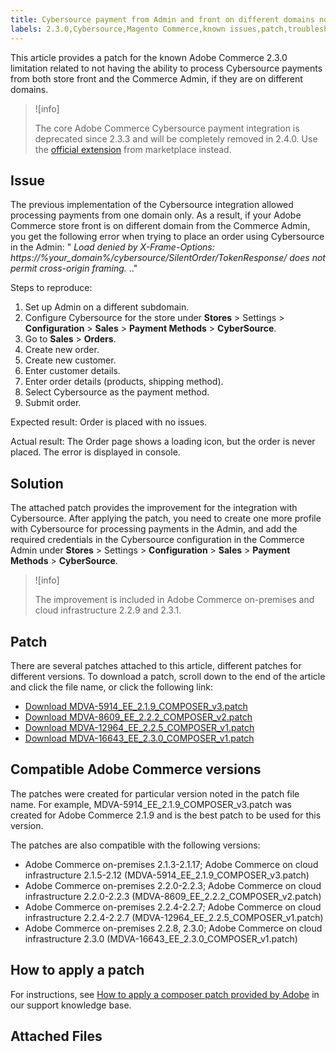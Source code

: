```yaml
---
title: Cybersource payment from Admin and front on different domains not processed
labels: 2.3.0,Cybersource,Magento Commerce,known issues,patch,troubleshooting,payment,domain,Commerce Admin,store front,Adobe Commerce,cloud infrastructure,on-premises  
---
```


This article provides a patch for the known Adobe Commerce 2.3.0 limitation related to not having the ability to process Cybersource payments from both store front and the Commerce Admin, if they are on different domains.

>![info]
>
>The core Adobe Commerce Cybersource payment integration is deprecated since 2.3.3 and will be completely removed in 2.4.0. Use the [official extension](https://marketplace.magento.com/cybersource-global-payment-management.html) from marketplace instead.

## Issue

The previous implementation of the Cybersource integration allowed processing payments from one domain only. As a result, if your Adobe Commerce store front is on different domain from the Commerce Admin, you get the following error when trying to place an order using Cybersource in the Admin: " *Load denied by X-Frame-Options: https://%your\_domain%/cybersource/SilentOrder/TokenResponse/ does not permit cross-origin framing.* .."

 <span class="wysiwyg-underline">Steps to reproduce</span>:

1. Set up Admin on a different subdomain.
1. Configure Cybersource for the store under **Stores** > Settings > **Configuration** > **Sales** > **Payment Methods** > **CyberSource**.
1. Go to **Sales** > **Orders**.
1. Create new order.
1. Create new customer.
1. Enter customer details.
1. Enter order details (products, shipping method).
1. Select Cybersource as the payment method.
1. Submit order.

 <span class="wysiwyg-underline">Expected result</span>: Order is placed with no issues.

 <span class="wysiwyg-underline">Actual result</span>: The Order page shows a loading icon, but the order is never placed. The error is displayed in console.

## Solution

The attached patch provides the improvement for the integration with Cybersource. After applying the patch, you need to create one more profile with Cybersource for processing payments in the Admin, and add the required credentials in the Cybersource configuration in the Commerce Admin under **Stores** > Settings > **Configuration** > **Sales** > **Payment Methods** > **CyberSource**.

>![info]
>
>The improvement is included in Adobe Commerce on-premises and cloud infrastructure 2.2.9 and 2.3.1.

## Patch

There are several patches attached to this article, different patches for different versions. To download a patch, scroll down to the end of the article and click the file name, or click the following link:

* [Download MDVA-5914\_EE\_2.1.9\_COMPOSER\_v3.patch](assets/MDVA-5914_EE_2.1.9_COMPOSER_v3.patch.zip)
* [Download MDVA-8609\_EE\_2.2.2\_COMPOSER\_v2.patch](assets/MDVA-8609_EE_2.2.2_COMPOSER_v2.patch.zip)
* [Download MDVA-12964\_EE\_2.2.5\_COMPOSER\_v1.patch](assets/MDVA-12964_EE_2.2.5_COMPOSER_v1.patch.zip)
* [Download MDVA-16643\_EE\_2.3.0\_COMPOSER\_v1.patch](assets/MDVA-16643_EE_2.3.0_COMPOSER_v1.patch.zip)

## Compatible Adobe Commerce versions

The patches were created for particular version noted in the patch file name. For example, MDVA-5914\_EE\_2.1.9\_COMPOSER\_v3.patch was created for Adobe Commerce 2.1.9 and is the best patch to be used for this version.

The patches are also compatible with the following versions:

* Adobe Commerce on-premises 2.1.3-2.1.17; Adobe Commerce on cloud infrastructure 2.1.5-2.12 (MDVA-5914\_EE\_2.1.9\_COMPOSER\_v3.patch)
* Adobe Commerce on-premises 2.2.0-2.2.3; Adobe Commerce on cloud infrastructure 2.2.0-2.2.3 (MDVA-8609\_EE\_2.2.2\_COMPOSER\_v2.patch)
* Adobe Commerce on-premises 2.2.4-2.2.7; Adobe Commerce on cloud infrastructure 2.2.4-2.2.7 (MDVA-12964\_EE\_2.2.5\_COMPOSER\_v1.patch)
* Adobe Commerce on-premises 2.2.8, 2.3.0; Adobe Commerce on cloud infrastructure 2.3.0 (MDVA-16643\_EE\_2.3.0\_COMPOSER\_v1.patch)

## How to apply a patch

For instructions, see [How to apply a composer patch provided by Adobe](https://support.magento.com/hc/en-us/articles/360028367731) in our support knowledge base.

## Attached Files
